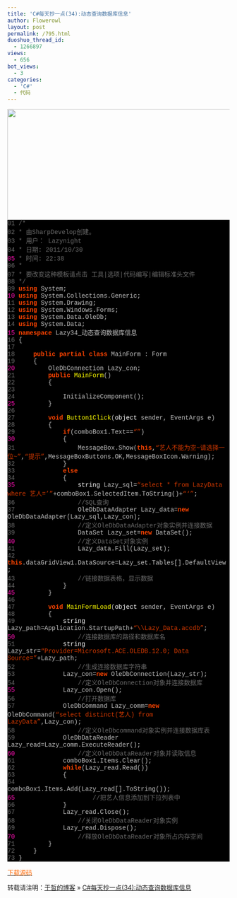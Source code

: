 ```yaml
---
title: 'C#每天抄一点(34):动态查询数据库信息'
author: Flowerowl
layout: post
permalink: /795.html
duoshuo_thread_id:
  - 1266897
views:
  - 656
bot_views:
  - 3
categories:
  - 'C#'
  - 代码
---
```

  
<img class="aligncenter size-full wp-image-796" title="Lazynight | 夜阑" src="http://lazynight.me/wp-content/uploads/2011/10/20111031080157.jpg" alt="" width="684" height="251" />

<div class="source" style="font-family: '[object HTMLOptionElement]', Consolas, 'Lucida Console', 'Courier New'; color: #c0c0c0; background-color: #000000;">
  <span style="color: #696969;">01</span> <span style="color: #696969;">/*</span><br /> <span style="color: #696969;">02</span> <span style="color: #696969;"> * 由SharpDevelop创建。</span><br /> <span style="color: #696969;">03</span> <span style="color: #696969;"> * 用户： Lazynight</span><br /> <span style="color: #696969;">04</span> <span style="color: #696969;"> * 日期: 2011/10/30</span><br /> <span style="color: #f810b0;">05</span> <span style="color: #696969;"> * 时间: 22:38</span><br /> <span style="color: #696969;">06</span> <span style="color: #696969;"> * </span><br /> <span style="color: #696969;">07</span> <span style="color: #696969;"> * 要改变这种模板请点击 工具|选项|代码编写|编辑标准头文件</span><br /> <span style="color: #696969;">08</span> <span style="color: #696969;"> */</span><br /> <span style="color: #696969;">09</span> <span style="color: #ff4400; font-weight: bold;">using</span> <span style="color: #c0c0c0;">System</span>;<br /> <span style="color: #f810b0;">10</span> <span style="color: #ff4400; font-weight: bold;">using</span> <span style="color: #c0c0c0;">System.Collections.Generic</span>;<br /> <span style="color: #696969;">11</span> <span style="color: #ff4400; font-weight: bold;">using</span> <span style="color: #c0c0c0;">System.Drawing</span>;<br /> <span style="color: #696969;">12</span> <span style="color: #ff4400; font-weight: bold;">using</span> <span style="color: #c0c0c0;">System.Windows.Forms</span>;<br /> <span style="color: #696969;">13</span> <span style="color: #ff4400; font-weight: bold;">using</span> <span style="color: #c0c0c0;">System.Data.OleDb</span>;<br /> <span style="color: #696969;">14</span> <span style="color: #ff4400; font-weight: bold;">using</span> <span style="color: #c0c0c0;">System.Data</span>;<br /> <span style="color: #f810b0;">15</span> <span style="color: #ff4400; font-weight: bold;">namespace</span> <span style="color: #c0c0c0;">Lazy34_</span><span style="color: #c0c0c0;">动态查询数据库信息</span><br /> <span style="color: #696969;">16</span> <span style="color: #c0c0c0;">{</span><br /> <span style="color: #696969;">17</span><br /> <span style="color: #696969;">18</span>     <span style="color: #ff4400; font-weight: bold;">public</span> <span style="color: #ff4400; font-weight: bold;">partial</span> <span style="color: #ff4400; font-weight: bold;">class</span> <span style="color: #c0c0c0;">MainForm</span> <span style="color: #c0c0c0;">:</span> <span style="color: #c0c0c0;">Form</span><br /> <span style="color: #696969;">19</span>     <span style="color: #c0c0c0;">{</span><br /> <span style="color: #f810b0;">20</span>         <span style="color: #c0c0c0;">OleDbConnection</span> <span style="color: #c0c0c0;">Lazy_con</span>;<br /> <span style="color: #696969;">21</span>         <span style="color: #ff4400; font-weight: bold;">public</span> <span style="color: #ffff00;">MainForm</span>()<br /> <span style="color: #696969;">22</span>         <span style="color: #c0c0c0;">{</span><br /> <span style="color: #696969;">23</span><br /> <span style="color: #696969;">24</span>             <span style="color: #c0c0c0;">InitializeComponent</span>();<br /> <span style="color: #f810b0;">25</span>         <span style="color: #c0c0c0;">}</span><br /> <span style="color: #696969;">26</span><br /> <span style="color: #696969;">27</span>         <span style="color: #ff4400; font-weight: bold;">void</span> <span style="color: #ffff00;">Button1Click</span>(<span style="color: #ffffff;">object</span> <span style="color: #c0c0c0;">sender</span><span style="color: #c0c0c0;">,</span> <span style="color: #c0c0c0;">EventArgs</span> <span style="color: #c0c0c0;">e</span>)<br /> <span style="color: #696969;">28</span>         <span style="color: #c0c0c0;">{</span><br /> <span style="color: #696969;">29</span>             <span style="color: #ff4400; font-weight: bold;">if</span>(<span style="color: #c0c0c0;">comboBox1</span><span style="color: #c0c0c0;">.</span><span style="color: #c0c0c0;">Text</span><span style="color: #c0c0c0;">==</span><span style="color: #d13800;">&#8220;&#8221;</span>)<br /> <span style="color: #f810b0;">30</span>             <span style="color: #c0c0c0;">{</span><br /> <span style="color: #696969;">31</span>                 <span style="color: #c0c0c0;">MessageBox</span><span style="color: #c0c0c0;">.</span><span style="color: #c0c0c0;">Show</span>(<span style="color: #ff4400; font-weight: bold;">this</span><span style="color: #c0c0c0;">,</span><span style="color: #d13800;">&#8220;艺人不能为空~请选择一位~&#8221;</span><span style="color: #c0c0c0;">,</span><span style="color: #d13800;">&#8220;提示&#8221;</span><span style="color: #c0c0c0;">,</span><span style="color: #c0c0c0;">MessageBoxButtons</span><span style="color: #c0c0c0;">.</span><span style="color: #c0c0c0;">OK</span><span style="color: #c0c0c0;">,</span><span style="color: #c0c0c0;">MessageBoxIcon</span><span style="color: #c0c0c0;">.</span><span style="color: #c0c0c0;">Warning</span>);<br /> <span style="color: #696969;">32</span>             <span style="color: #c0c0c0;">}</span><br /> <span style="color: #696969;">33</span>             <span style="color: #ff4400; font-weight: bold;">else</span><br /> <span style="color: #696969;">34</span>             <span style="color: #c0c0c0;">{</span><br /> <span style="color: #f810b0;">35</span>                 <span style="color: #ffffff;">string</span> <span style="color: #c0c0c0;">Lazy_sql</span><span style="color: #c0c0c0;">=</span><span style="color: #d13800;">&#8220;select * from LazyData where 艺人=&#8217;&#8221;</span><span style="color: #c0c0c0;">+</span><span style="color: #c0c0c0;">comboBox1</span><span style="color: #c0c0c0;">.</span><span style="color: #c0c0c0;">SelectedItem</span><span style="color: #c0c0c0;">.</span><span style="color: #c0c0c0;">ToString</span><span style="color: #c0c0c0;">()+</span><span style="color: #d13800;">&#8220;&#8216;&#8221;</span>;<br /> <span style="color: #696969;">36</span>                 <span style="color: #696969;">//SQL查询</span><br /> <span style="color: #696969;">37</span>                 <span style="color: #c0c0c0;">OleDbDataAdapter</span> <span style="color: #c0c0c0;">Lazy_data</span><span style="color: #c0c0c0;">=</span><span style="color: #ff4400; font-weight: bold;">new</span> <span style="color: #c0c0c0;">OleDbDataAdapter</span>(<span style="color: #c0c0c0;">Lazy_sql</span><span style="color: #c0c0c0;">,</span><span style="color: #c0c0c0;">Lazy_con</span>);<br /> <span style="color: #696969;">38</span>                 <span style="color: #696969;">//定义OleDbDataAdapter对象实例并连接数据</span><br /> <span style="color: #696969;">39</span>                 <span style="color: #c0c0c0;">DataSet</span> <span style="color: #c0c0c0;">Lazy_set</span><span style="color: #c0c0c0;">=</span><span style="color: #ff4400; font-weight: bold;">new</span> <span style="color: #c0c0c0;">DataSet</span>();<br /> <span style="color: #f810b0;">40</span>                 <span style="color: #696969;">//定义DataSet对象实例</span><br /> <span style="color: #696969;">41</span>                 <span style="color: #c0c0c0;">Lazy_data</span><span style="color: #c0c0c0;">.</span><span style="color: #c0c0c0;">Fill</span>(<span style="color: #c0c0c0;">Lazy_set</span>);<br /> <span style="color: #696969;">42</span>                 <span style="color: #ff4400; font-weight: bold;">this</span><span style="color: #c0c0c0;">.</span><span style="color: #c0c0c0;">dataGridView1</span><span style="color: #c0c0c0;">.</span><span style="color: #c0c0c0;">DataSource</span><span style="color: #c0c0c0;">=</span><span style="color: #c0c0c0;">Lazy_set</span><span style="color: #c0c0c0;">.</span><span style="color: #c0c0c0;">Tables</span><span style="color: #c0c0c0;">[</span><span style="color: #c0c0c0;"></span><span style="color: #c0c0c0;">].</span><span style="color: #c0c0c0;">DefaultView</span>;<br /> <span style="color: #696969;">43</span>                 <span style="color: #696969;">//链接数据表格，显示数据</span><br /> <span style="color: #696969;">44</span>             <span style="color: #c0c0c0;">}</span><br /> <span style="color: #f810b0;">45</span>         <span style="color: #c0c0c0;">}</span><br /> <span style="color: #696969;">46</span><br /> <span style="color: #696969;">47</span>         <span style="color: #ff4400; font-weight: bold;">void</span> <span style="color: #ffff00;">MainFormLoad</span>(<span style="color: #ffffff;">object</span> <span style="color: #c0c0c0;">sender</span><span style="color: #c0c0c0;">,</span> <span style="color: #c0c0c0;">EventArgs</span> <span style="color: #c0c0c0;">e</span>)<br /> <span style="color: #696969;">48</span>         <span style="color: #c0c0c0;">{</span><br /> <span style="color: #696969;">49</span>             <span style="color: #ffffff;">string</span> <span style="color: #c0c0c0;">Lazy_path</span><span style="color: #c0c0c0;">=</span><span style="color: #c0c0c0;">Application</span><span style="color: #c0c0c0;">.</span><span style="color: #c0c0c0;">StartupPath</span><span style="color: #c0c0c0;">+</span><span style="color: #d13800;">&#8220;\\Lazy_Data.accdb&#8221;</span>;<br /> <span style="color: #f810b0;">50</span>                 <span style="color: #696969;">//连接数据库的路径和数据库名</span><br /> <span style="color: #696969;">51</span>             <span style="color: #ffffff;">string</span> <span style="color: #c0c0c0;">Lazy_str</span><span style="color: #c0c0c0;">=</span><span style="color: #d13800;">&#8220;Provider=Microsoft.ACE.OLEDB.12.0; Data Source=&#8221;</span><span style="color: #c0c0c0;">+</span><span style="color: #c0c0c0;">Lazy_path</span>;<br /> <span style="color: #696969;">52</span>                 <span style="color: #696969;">//生成连接数据库字符串</span><br /> <span style="color: #696969;">53</span>             <span style="color: #c0c0c0;">Lazy_con</span><span style="color: #c0c0c0;">=</span><span style="color: #ff4400; font-weight: bold;">new</span> <span style="color: #c0c0c0;">OleDbConnection</span>(<span style="color: #c0c0c0;">Lazy_str</span>);<br /> <span style="color: #696969;">54</span>                 <span style="color: #696969;">//定义OleDbConnection对象并连接数据库</span><br /> <span style="color: #f810b0;">55</span>             <span style="color: #c0c0c0;">Lazy_con</span><span style="color: #c0c0c0;">.</span><span style="color: #c0c0c0;">Open</span>();<br /> <span style="color: #696969;">56</span>                 <span style="color: #696969;">//打开数据库</span><br /> <span style="color: #696969;">57</span>             <span style="color: #c0c0c0;">OleDbCommand</span> <span style="color: #c0c0c0;">Lazy_comm</span><span style="color: #c0c0c0;">=</span><span style="color: #ff4400; font-weight: bold;">new</span> <span style="color: #c0c0c0;">OleDbCommand</span>(<span style="color: #d13800;">&#8220;select distinct(艺人) from LazyData&#8221;</span><span style="color: #c0c0c0;">,</span><span style="color: #c0c0c0;">Lazy_con</span>);<br /> <span style="color: #696969;">58</span>                 <span style="color: #696969;">//定义OleDbcommand对象实例并连接数据库表</span><br /> <span style="color: #696969;">59</span>             <span style="color: #c0c0c0;">OleDbDataReader</span> <span style="color: #c0c0c0;">Lazy_read</span><span style="color: #c0c0c0;">=</span><span style="color: #c0c0c0;">Lazy_comm</span><span style="color: #c0c0c0;">.</span><span style="color: #c0c0c0;">ExecuteReader</span>();<br /> <span style="color: #f810b0;">60</span>                 <span style="color: #696969;">//定义OleDbDataReader对象并读取信息</span><br /> <span style="color: #696969;">61</span>             <span style="color: #c0c0c0;">comboBox1</span><span style="color: #c0c0c0;">.</span><span style="color: #c0c0c0;">Items</span><span style="color: #c0c0c0;">.</span><span style="color: #c0c0c0;">Clear</span>();<br /> <span style="color: #696969;">62</span>             <span style="color: #ff4400; font-weight: bold;">while</span>(<span style="color: #c0c0c0;">Lazy_read</span><span style="color: #c0c0c0;">.</span><span style="color: #c0c0c0;">Read</span>())<br /> <span style="color: #696969;">63</span>             <span style="color: #c0c0c0;">{</span><br /> <span style="color: #696969;">64</span>                 <span style="color: #c0c0c0;">comboBox1</span><span style="color: #c0c0c0;">.</span><span style="color: #c0c0c0;">Items</span><span style="color: #c0c0c0;">.</span><span style="color: #c0c0c0;">Add</span>(<span style="color: #c0c0c0;">Lazy_read</span><span style="color: #c0c0c0;">[</span><span style="color: #c0c0c0;"></span><span style="color: #c0c0c0;">].</span><span style="color: #c0c0c0;">ToString</span>());<br /> <span style="color: #f810b0;">65</span>                     <span style="color: #696969;">//把艺人信息添加到下拉列表中</span><br /> <span style="color: #696969;">66</span>             <span style="color: #c0c0c0;">}</span><br /> <span style="color: #696969;">67</span>             <span style="color: #c0c0c0;">Lazy_read</span><span style="color: #c0c0c0;">.</span><span style="color: #c0c0c0;">Close</span>();<br /> <span style="color: #696969;">68</span>                 <span style="color: #696969;">//关闭OleDbDataReader对象实例</span><br /> <span style="color: #696969;">69</span>             <span style="color: #c0c0c0;">Lazy_read</span><span style="color: #c0c0c0;">.</span><span style="color: #c0c0c0;">Dispose</span>();<br /> <span style="color: #f810b0;">70</span>                 <span style="color: #696969;">//释放OleDbDataReader对象所占内存空间</span><br /> <span style="color: #696969;">71</span>         <span style="color: #c0c0c0;">}</span><br /> <span style="color: #696969;">72</span>     <span style="color: #c0c0c0;">}</span><br /> <span style="color: #696969;">73</span> <span style="color: #c0c0c0;">}</span>
</div>

<span style="color: #ff6600;"><a href="http://down.qiannao.com/space/file/flowerowl/-4e0a-4f20-5206-4eab/Lazy34_-52a8-6001-67e5-8be2-6570-636e-5e93-4fe1-606f.rar/.page" target="_blank"><span style="color: #ff6600;">下载源码</span></a></span>

转载请注明：[于哲的博客][1] &raquo; [C#每天抄一点(34):动态查询数据库信息][2]

 [1]: http://lazynight.me
 [2]: http://lazynight.me/795.html